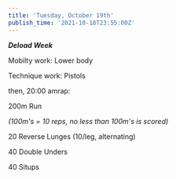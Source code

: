 ```yaml
---
title: 'Tuesday, October 19th'
publish_time: '2021-10-18T23:55:00Z'
---
```


***Deload Week***

Mobilty work: Lower body

Technique work: Pistols

then, 20:00 amrap:

200m Run

*(100m's = 10 reps, no less than 100m's is scored)*

20 Reverse Lunges (10/leg, alternating)

40 Double Unders

40 Situps
